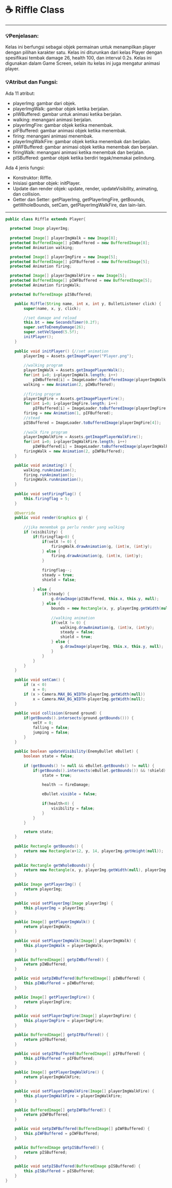 # ☕️ Riffle Class

****
### 💡Penjelasan:
Kelas ini berfungsi sebagai objek permainan untuk menampilkan player dengan pilihan karakter satu.
Kelas ini diturunkan dari kelas Player dengan spesifikasi tembak damage 26, health 100, dan interval 0.2s.
Kelas ini digunakan dalam Game Screen, selain itu kelas ini juga mengatur animasi player.

### 💡Atribut dan Fungsi:
Ada 11 atribut:
- playerImg: gambar dari objek.
- playerImgWalk: gambar objek ketika berjalan. 
- pIWBuffered: gambar untuk animasi ketika berjalan.
- walking: menangani animasi berjalan.
- playerImgFire: gambar objek ketika menembak.
- pIFBuffered: gambar animasi objek ketika menembak.
- firing: menangani animasi menembak.
- playerImgWalkFire: gambar objek ketika menembak dan berjalan.
- pIWFBuffered: gambar animasi objek ketika menembak dan berjalan.
- firingWalk: menangani animasi ketika menembak dan berjalan.
- pISBuffered: gambar objek ketika berdiri tegak/memakai pelindung.

Ada 4 jenis fungsi:
- Konstruktor: Riffle.
- Inisiasi gambar objek: initPlayer.
- Update dan render objek: update, render, updateVisibility, animating, dan collision.
- Getter dan Setter: getPlayerImg, getPlayerImgFire, getBounds, getWholeBounds, setCam, getPlayerImgWalkFire, dan lain-lain.

****

```java
public class Riffle extends Player{
	
  protected Image playerImg;
	
  protected Image[] playerImgWalk = new Image[8];
  protected BufferedImage[] pIWBuffered = new BufferedImage[8];
  protected Animation walking;

  protected Image[] playerImgFire = new Image[5];
  protected BufferedImage[] pIFBuffered = new BufferedImage[5];
  protected Animation firing;

  protected Image[] playerImgWalkFire = new Image[5];
  protected BufferedImage[] pIWFBuffered = new BufferedImage[5];
  protected Animation firingWalk;

  protected BufferedImage pISBuffered;

	public Riffle(String name, int x, int y, BulletListener click) {
		super(name, x, y, click);

		//set damage and reload
		this.bt = new SecondsTimer(0.2f);
		super.setToEnemyDamage(26);
		super.setVelSpeed(5.5f);
		initPlayer();
	}
	
	public void initPlayer() {//set animation
		playerImg = Assets.getImagePlayer("Player.png");
		
		//walking program
		playerImgWalk = Assets.getImagePlayerWalk();
		for(int i=0; i<playerImgWalk.length; i++)
			pIWBuffered[i] = ImageLoader.toBufferedImage(playerImgWalk[i]);
		walking = new Animation(2, pIWBuffered);
		
		//firing program
		playerImgFire = Assets.getImagePlayerFire();
		for(int i=0; i<playerImgFire.length; i++)
			pIFBuffered[i] = ImageLoader.toBufferedImage(playerImgFire[i]);
		firing = new Animation(1, pIFBuffered);
		//stead
		pISBuffered = ImageLoader.toBufferedImage(playerImgFire[4]);
		
		//walk fire program
		playerImgWalkFire = Assets.getImagePlayerWalkFire();
		for(int i=0; i<playerImgWalkFire.length; i++)
			pIWFBuffered[i] = ImageLoader.toBufferedImage(playerImgWalkFire[i]);
		firingWalk = new Animation(2, pIWFBuffered);
	}

	public void animating() {
		walking.runAnimation();
		firing.runAnimation();
		firingWalk.runAnimation();
	}
	
	public void setFiringFlag() {
		this.firingflag = 5;
	}
	
	@Override
	public void render(Graphics g) {
		
		//jika menembak ga perlu render yang walking
		if (visibility) {
			if(firingflag>0) {
				if(velX != 0) {
					firingWalk.drawAnimation(g, (int)x, (int)y);
				} else {
					firing.drawAnimation(g, (int)x, (int)y);
				}
				
				firingflag--;
				steady = true;
				shield = false;
				
			} else {
				if(steady) {
					g.drawImage(pISBuffered, this.x, this.y, null);
				} else {		
					bounds = new Rectangle(x, y, playerImg.getWidth(null), playerImg.getHeight(null));
			
					//walking animation
					if(velX != 0) {
						walking.drawAnimation(g, (int)x, (int)y);
						steady = false;
						shield = true;
					} else {
						g.drawImage(playerImg, this.x, this.y, null);
					}
				}
			}
		}
	}
	
	public void setCam() {
		if (x < 0)
			x = 0;
		if (x > Camera.MAX_BG_WIDTH-playerImg.getWidth(null))
			x = Camera.MAX_BG_WIDTH-playerImg.getWidth(null);
	}
	
	public void collision(Ground ground) {
		if(getBounds().intersects(ground.getBounds())) {
			velY = 0;
			falling = false;
			jumping = false;
		}
	}
	
	public boolean updateVisibility(EnemyBullet eBullet) {
		boolean state = false;
		
		if (getBounds() != null && eBullet.getBounds() != null) {
			if(getBounds().intersects(eBullet.getBounds()) && !shield) {
				state = true;
				
				health -= fireDamage;

				eBullet.visible = false;
				
				if(health<0) {
					visibility = false;
				}
			}
		}

		return state;
	}
	
	public Rectangle getBounds() {
		return new Rectangle(x+12, y, 14, playerImg.getHeight(null));
	}
	
	public Rectangle getWholeBounds() {
		return new Rectangle(x, y, playerImg.getWidth(null), playerImg.getHeight(null));
	}
	
	public Image getPlayerImg() {
		return playerImg;
	}

	public void setPlayerImg(Image playerImg) {
		this.playerImg = playerImg;
	}

	public Image[] getPlayerImgWalk() {
		return playerImgWalk;
	}

	public void setPlayerImgWalk(Image[] playerImgWalk) {
		this.playerImgWalk = playerImgWalk;
	}

	public BufferedImage[] getpIWBuffered() {
		return pIWBuffered;
	}

	public void setpIWBuffered(BufferedImage[] pIWBuffered) {
		this.pIWBuffered = pIWBuffered;
	}

	public Image[] getPlayerImgFire() {
		return playerImgFire;
	}

	public void setPlayerImgFire(Image[] playerImgFire) {
		this.playerImgFire = playerImgFire;
	}

	public BufferedImage[] getpIFBuffered() {
		return pIFBuffered;
	}

	public void setpIFBuffered(BufferedImage[] pIFBuffered) {
		this.pIFBuffered = pIFBuffered;
	}

	public Image[] getPlayerImgWalkFire() {
		return playerImgWalkFire;
	}

	public void setPlayerImgWalkFire(Image[] playerImgWalkFire) {
		this.playerImgWalkFire = playerImgWalkFire;
	}

	public BufferedImage[] getpIWFBuffered() {
		return pIWFBuffered;
	}

	public void setpIWFBuffered(BufferedImage[] pIWFBuffered) {
		this.pIWFBuffered = pIWFBuffered;
	}

	public BufferedImage getpISBuffered() {
		return pISBuffered;
	}

	public void setpISBuffered(BufferedImage pISBuffered) {
		this.pISBuffered = pISBuffered;
	}
}
```